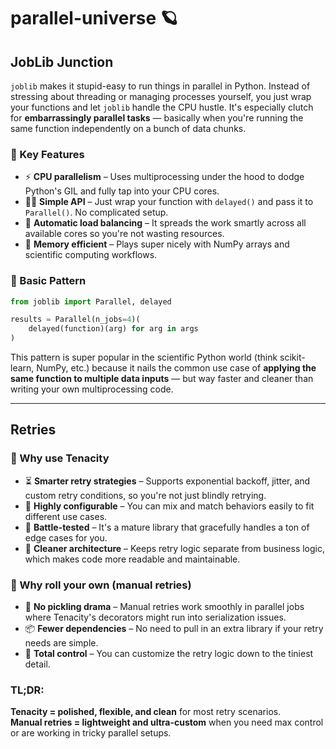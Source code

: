 # parallel-universe 🪐
## JobLib Junction

`joblib` makes it stupid-easy to run things in parallel in Python. Instead of stressing about threading or managing processes yourself, you just wrap your functions and let `joblib` handle the CPU hustle. It's especially clutch for **embarrassingly parallel tasks** — basically when you're running the same function independently on a bunch of data chunks.

### 🧠 Key Features

* ⚡ **CPU parallelism** – Uses multiprocessing under the hood to dodge Python's GIL and fully tap into your CPU cores.
* 🧍‍♂️ **Simple API** – Just wrap your function with `delayed()` and pass it to `Parallel()`. No complicated setup.
* 🧮 **Automatic load balancing** – It spreads the work smartly across all available cores so you're not wasting resources.
* 🧠 **Memory efficient** – Plays super nicely with NumPy arrays and scientific computing workflows.

### 🧰 Basic Pattern

```python
from joblib import Parallel, delayed

results = Parallel(n_jobs=4)(
    delayed(function)(arg) for arg in args
)
```

This pattern is super popular in the scientific Python world (think scikit-learn, NumPy, etc.) because it nails the common use case of **applying the same function to multiple data inputs** — but way faster and cleaner than writing your own multiprocessing code.

---

## Retries

### 🦾 Why use Tenacity

* ⏳ **Smarter retry strategies** – Supports exponential backoff, jitter, and custom retry conditions, so you're not just blindly retrying.
* 🧰 **Highly configurable** – You can mix and match behaviors easily to fit different use cases.
* 🧪 **Battle-tested** – It's a mature library that gracefully handles a ton of edge cases for you.
* 🧼 **Cleaner architecture** – Keeps retry logic separate from business logic, which makes code more readable and maintainable.

### 🧠 Why roll your own (manual retries)

* 🥇 **No pickling drama** – Manual retries work smoothly in parallel jobs where Tenacity's decorators might run into serialization issues.
* 📦 **Fewer dependencies** – No need to pull in an extra library if your retry needs are simple.
* 🧠 **Total control** – You can customize the retry logic down to the tiniest detail.

### TL;DR:

**Tenacity = polished, flexible, and clean** for most retry scenarios.  
**Manual retries = lightweight and ultra-custom** when you need max control or are working in tricky parallel setups.

<br>
